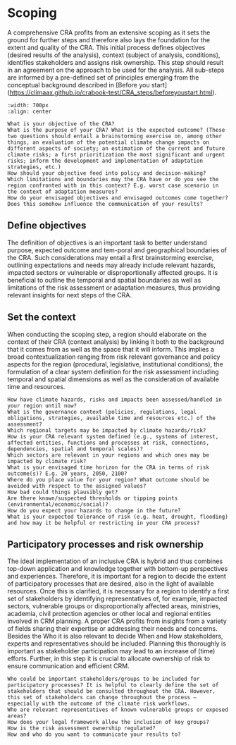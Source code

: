 Scoping
=======================

A comprehensive CRA profits from an extensive scoping as it sets the ground for further steps and therefore also lays the foundation for the extent and quality of the CRA. This initial process defines objectives (desired results of the analysis), context (subject of analysis, conditions), identifies stakeholders and assigns risk ownership. This step should result in an agreement on the approach to be used for the analysis. All sub-steps are informed by a pre-defined set of principles emerging from the conceptual background described in [Before you start] (https://climaax.github.io/crabook-test/CRA_steps/beforeyoustart.html). 

```{image} ../images/Framework_scoping.png
:width: 700px
:align: center
```

```{margin} **Guiding questions - Objectives**
What is your objective of the CRA?
What is the purpose of your CRA? What is the expected outcome? (These two questions should entail a brainstorming exercise on, among other things, an evaluation of the potential climate change impacts on different aspects of society; an estimation of the current and future climate risks; a first prioritization the most significant and urgent risks; inform the development and implementation of adaptation strategies, etc.)
How should your objective feed into policy and decision-making?
Which limitations and boundaries may the CRA have or do you see the region confronted with in this context? E.g. worst case scenario in the context of adaptation measures? 
How do your envisaged objectives and envisaged outcomes come together? Does this somehow influence the communication of your results?
```
## Define objectives
The definition of objectives is an important task to better understand purpose, expected outcome and tem-poral and geographical boundaries of the CRA. Such considerations may entail a first brainstorming exercise, outlining expectations and needs may already include relevant hazards, impacted sectors or vulnerable or disproportionally affected groups. It is beneficial to outline the temporal and spatial boundaries as well as limitations of the risk assessment or adaptation measures, thus providing relevant insights for next steps of the CRA.


## Set the context
When conducting the scoping step, a region should elaborate on the context of their CRA (context analysis) by linking it both to the background that it comes from as well as the space that it will inform. This implies a broad contextualization ranging from risk relevant governance and policy aspects for the region (procedural, legislative, institutional conditions), the formulation of a clear system definition for the risk assessment including temporal and spatial dimensions as well as the consideration of available time and resources.

```{margin} **Guiding questions - Context**
How have climate hazards, risks and impacts been assessed/handled in your region until now?
What is the governance context (policies, regulations, legal obligations, strategies, available time and resources etc.) of the assessment? 
Which regional targets may be impacted by climate hazards/risk?
How is your CRA relevant system defined (e.g., systems of interest, affected entities, functions and processes at risk, connections, dependencies, spatial and temporal scales)?
Which sectors are relevant in your regions and which ones may be impacted by climate risk?
What is your envisaged time horizon for the CRA in terms of risk outcome(s)? E.g. 20 years, 2050, 2100?
Where do you place value for your region? What outcome should be avoided with respect to the assigned values? 
How bad could things plausibly get?
Are there known/suspected thresholds or tipping points (environmental/economic/social)?
How do you expect your hazards to change in the future?
What is your expected tolerance of risk (e.g. heat, drought, flooding) and how may it be helpful or restricting in your CRA process?
```

## Participatory processes and risk ownership
The ideal implementation of an inclusive CRA is hybrid and thus combines top-down application and knowledge together with bottom-up perspectives and experiences. Therefore, it is important for a region to decide the extent of participatory processes that are desired, also in the light of available resources. Once this is clarified, it is necessary for a region to identify a first set of stakeholders by identifying representatives of, for example, impacted sectors, vulnerable groups or disproportionally affected areas, ministries, academia, civil protection agencies or other local and regional entities involved in CRM planning. A proper CRA profits from insights from a variety of fields sharing their expertise or addressing their needs and concerns. Besides the Who it is also relevant to decide When and How stakeholders, experts and representatives should be included. Planning this thoroughly is important as stakeholder participation may lead to an increase of (time) efforts. Further, in this step it is crucial to allocate ownership of risk to ensure communication and efficient CRM.


```{margin} **Guiding questions - Participation & Risk Ownership**
Who could be important stakeholders/groups to be included for participatory processes? It is helpful to clearly define the set of stakeholders that should be consulted throughout the CRA. However, this set of stakeholders can change throughout the process – especially with the outcome of the climate risk workflows. 
Who are relevant representatives of known vulnerable groups or exposed areas? 
How does your legal framework allow the inclusion of key groups?
How is the risk assessment ownership regulated?
How and who do you want to communicate your results to?
```
